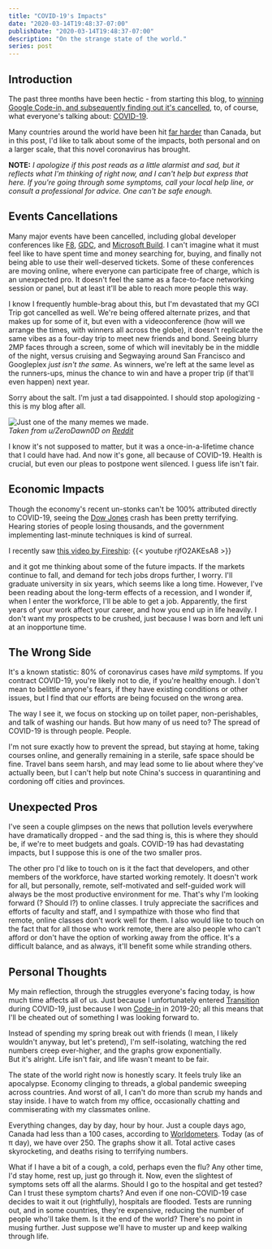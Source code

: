 ```yaml
---
title: "COVID-19's Impacts"
date: "2020-03-14T19:48:37-07:00"
publishDate: "2020-03-14T19:48:37-07:00"
description: "On the strange state of the world."
series: post
---
```


## Introduction
The past three months have been hectic - from starting this blog, to [winning Google Code-in, and subsequently finding out it's cancelled](https://kewbish.github.io/blog/posts/200214/), to, of course, what everyone's talking about: [COVID-19](https://www.who.int/emergencies/diseases/novel-coronavirus-2019).  

Many countries around the world have been hit [far harder](https://worldometers.info/coronavirus/) than Canada, but in this post, I'd like to talk about some of the impacts, both personal and on a larger scale, that this novel coronavirus has brought.  

**NOTE:** *I apologize if this post reads as a little alarmist and sad, but it reflects what I'm thinking of right now, and I can't help but express that here. If you're going through some symptoms, call your local help line, or consult a professional for advice. One can't be safe enough.*

## Events Cancellations
Many major events have been cancelled, including global developer conferences like [F8](https://developers.facebook.com/blog/post/2020/02/27/important-f8-2020-update/), [GDC](https://www.vice.com/en_ca/article/qjde3m/game-developers-conference-cancelled-due-to-coronavirus-fears), and [Microsoft Build](https://www.cnbc.com/2020/03/12/coronavirus-microsoft-build-in-person-events-canceled.html). I can't imagine what it must feel like to have spent time and money searching for, buying, and finally not being able to use their well-deserved tickets. Some of these conferences are moving online, where everyone can participate free of charge, which is an unexpected pro. It doesn't feel the same as a face-to-face networking session or panel, but at least it'll be able to reach more people this way.  

I know I frequently humble-brag about this, but I'm devastated that my GCI Trip got cancelled as well. We're being offered alternate prizes, and that makes up for some of it, but even with a videoconference (how will we arrange the times, with winners all across the globe), it doesn't replicate the same vibes as a four-day trip to meet new friends and bond. Seeing blurry 2MP faces through a screen, some of which will inevitably be in the middle of the night, versus cruising and Segwaying around San Francisco and Googleplex *just isn't the same*. As winners, we're left at the same level as the runners-ups, minus the chance to win and have a proper trip (if that'll even happen) next year.  

Sorry about the salt. I'm just a tad disappointed. I should stop apologizing - this is my blog after all.

![Just one of the many memes we made.](https://preview.redd.it/did6uo5npol41.jpg?width=640&crop=smart&auto=webp&s=a29ccf47f536511d9e13bb3a1057305e31ce7ae2)  
*Taken from u/ZeroDawn0D on [Reddit](https://www.reddit.com/r/GoogleCodeIn/comments/ffyjyp/rip/)*  

I know it's not supposed to matter, but it was a once-in-a-lifetime chance that I could have had. And now it's gone, all because of COVID-19. Health is crucial, but even our pleas to postpone went silenced. I guess life isn't fair.  

## Economic Impacts
Though the economy's recent un-stonks can't be 100% attributed directly to COVID-19, seeing the [Dow Jones](https://g.co/kgs/3vodBh) crash has been pretty terrifying. Hearing stories of people losing thousands, and the government implementing last-minute techniques is kind of surreal.  

I recently saw [this video by Fireship](https://www.youtube.com/watch?v=rjfO2AKEsA8):
{{< youtube rjfO2AKEsA8 >}}    

and it got me thinking about some of the future impacts. If the markets continue to fall, and demand for tech jobs drops further, I worry. I'll graduate university in six years, which seems like a long time. However, I've been reading about the long-term effects of a recession, and I wonder if, when I enter the workforce, I'll be able to get a job. Apparently, the first years of your work affect your career, and how you end up in life heavily. I don't want my prospects to be crushed, just because I was born and left uni at an inopportune time. 

## The Wrong Side
It's a known statistic: 80% of coronavirus cases have *mild* symptoms. If you contract COVID-19, you're likely not to die, if you're healthy enough. I don't mean to belittle anyone's fears, if they have existing conditions or other issues, but I find that our efforts are being focused on the wrong area.

The way I see it, we focus on stocking up on toilet paper, non-perishables, and talk of washing our hands. But how many of us need to? The spread of COVID-19 is through people. People.

I'm not sure exactly how to prevent the spread, but staying at home, taking courses online, and generally remaining in a sterile, safe space should be fine. Travel bans seem harsh, and may lead some to lie about where they've actually been, but I can't help but note China's success in quarantining and cordoning off cities and provinces. 

## Unexpected Pros
I've seen a couple glimpses on the news that pollution levels everywhere have dramatically dropped - and the sad thing is, this is where they should be, if we're to meet budgets and goals. COVID-19 has had devastating impacts, but I suppose this is one of the two smaller pros.

The other pro I'd like to touch on is it the fact that developers, and other members of the workforce, have started working remotely. It doesn't work for all, but personally, remote, self-motivated and self-guided work will always be the most productive environment for me. That's why I'm looking forward (? Should I?) to online classes. I truly appreciate the sacrifices and efforts of faculty and staff, and I sympathize with those who find that remote, online classes don't work well for them. I also would like to touch on the fact that for all those who work remote, there are also people who can't afford or don't have the option of working away from the office. It's a difficult balance, and as always, it'll benefit some while stranding others.

## Personal Thoughts
My main reflection, through the struggles everyone's facing today, is how much time affects all of us. Just because I unfortunately entered [Transition](https://universitytransition.ca) during COVID-19, just because I won [Code-in](https://g.co/gci) in 2019-20; all this means that I'll be cheated out of something I was looking forward to.  

Instead of spending my spring break out with friends (I mean, I likely wouldn't anyway, but let's pretend), I'm self-isolating, watching the red numbers creep ever-higher, and the graphs grow exponentially.  
But it's alright. Life isn't fair, and life wasn't meant to be fair.  

The state of the world right now is honestly scary. It feels truly like an apocalypse. Economy clinging to threads, a global pandemic sweeping across countries. And worst of all, I can't do more than scrub my hands and stay inside. I have to watch from my office, occasionally chatting and commiserating with my classmates online.  

Everything changes, day by day, hour by hour. Just a couple days ago, Canada had less than a 100 cases, according to [Worldometers](worldometers.info/coronavirus/). Today (as of π day), we have over 250. The graphs show it all. Total active cases skyrocketing, and deaths rising to terrifying numbers.  

What if I have a bit of a cough, a cold, perhaps even the flu? Any other time, I'd stay home, rest up, just go through it. Now, even the slightest of symptoms sets off all the alarms. Should I go to the hospital and get tested? Can I trust these symptom charts? And even if one non-COVID-19 case decides to wait it out (rightfully), hospitals are flooded. Tests are running out, and in some countries, they're expensive, reducing the number of people who'll take them.
Is it the end of the world? There's no point in musing further. Just suppose we'll have to muster up and keep walking through life.  

